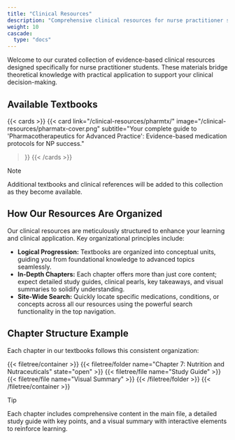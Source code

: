 ```yaml
---
title: "Clinical Resources"
description: "Comprehensive clinical resources for nurse practitioner students"
weight: 10
cascade:
  type: "docs"
---
```


Welcome to our curated collection of evidence-based clinical resources designed specifically for nurse practitioner students. These materials bridge theoretical knowledge with practical application to support your clinical decision-making.

## Available Textbooks

{{< cards >}}
  {{< card 
      link="/clinical-resources/pharmtx/" 
      image="/clinical-resources/pharmatx-cover.png" 
      subtitle="Your complete guide to 'Pharmacotherapeutics for Advanced Practice': Evidence-based medication protocols for NP success."
  >}}
{{< /cards >}}

> [!NOTE]
> Additional textbooks and clinical references will be added to this collection as they become available.

## How Our Resources Are Organized

Our clinical resources are meticulously structured to enhance your learning and clinical application. Key organizational principles include:

- **Logical Progression:** Textbooks are organized into conceptual units, guiding you from foundational knowledge to advanced topics seamlessly.
- **In-Depth Chapters:** Each chapter offers more than just core content; expect detailed study guides, clinical pearls, key takeaways, and visual summaries to solidify understanding.
- **Site-Wide Search:** Quickly locate specific medications, conditions, or concepts across all our resources using the powerful search functionality in the top navigation.

## Chapter Structure Example

Each chapter in our textbooks follows this consistent organization:

{{< filetree/container >}}
  {{< filetree/folder name="Chapter 7: Nutrition and Nutraceuticals" state="open" >}}
    {{< filetree/file name="Study Guide" >}}
    {{< filetree/file name="Visual Summary" >}}
  {{< /filetree/folder >}}
{{< /filetree/container >}}

> [!TIP]
> Each chapter includes comprehensive content in the main file, a detailed study guide with key points, and a visual summary with interactive elements to reinforce learning.
